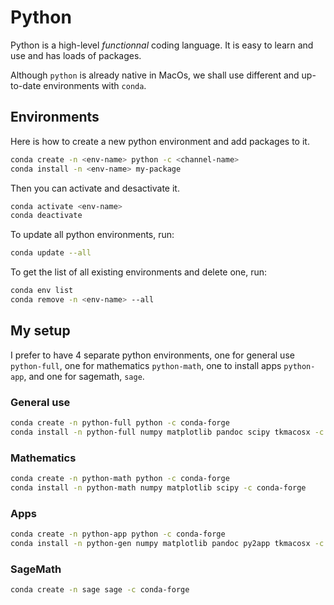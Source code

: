 # Python

Python is a high-level *functionnal* coding language. It is easy to learn and use and has loads of packages.

Although `python` is already native in MacOs, we shall use different and up-to-date environments with `conda`. 

## Environments

Here is how to create a new python environment and add packages to it.
```bash
conda create -n <env-name> python -c <channel-name>
conda install -n <env-name> my-package
```

Then you can activate and desactivate it.
```bash
conda activate <env-name>
conda deactivate
```

To update all python environments, run:
```bash
conda update --all
```

To get the list of all existing environments and delete one, run:
```bash
conda env list
conda remove -n <env-name> --all
```

## My setup

I prefer to have 4 separate python environments, one for general use `python-full`, one for mathematics `python-math`, one to install apps `python-app`, and one for sagemath, `sage`.

### General use

```bash
conda create -n python-full python -c conda-forge
conda install -n python-full numpy matplotlib pandoc scipy tkmacosx -c conda-forge
```
### Mathematics

```bash
conda create -n python-math python -c conda-forge
conda install -n python-math numpy matplotlib scipy -c conda-forge
```
### Apps

```bash
conda create -n python-app python -c conda-forge
conda install -n python-gen numpy matplotlib pandoc py2app tkmacosx -c conda-forge
```

### SageMath

```bash
conda create -n sage sage -c conda-forge
```